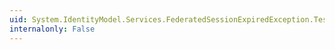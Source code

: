 ```yaml
---
uid: System.IdentityModel.Services.FederatedSessionExpiredException.Tested
internalonly: False
---
```

